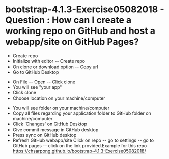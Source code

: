 # bootstrap-4.1.3-Exercise05082018 - Question : How can I create a working repo on GitHub and host a webapp/site on GitHub Pages?
+ Create repo
+ Initialize with editor -- Create repo
+ On clone or download option -- Copy url
+ Go to GitHub Desktop 
- On File -- Open -- Click clone
- You will see "your app"
- Click clone
- Choose location on your machine/computer
+ You will see folder on your machine/computer
+ Copy all files regarding your application folder to GitHub folder on machine/computer
+ Click 'Changes' on GitHub Desktop
+ Give commit message in GitHub desktop
+ Press sync on GitHub desktop
+ Refresh GitHub webapp/site
Click on repo -- go to settings -- go to GitHub pages -- click on the link provided.Example for this repo https://chsarpong.github.io/bootstrap-4.1.3-Exercise05082018/
